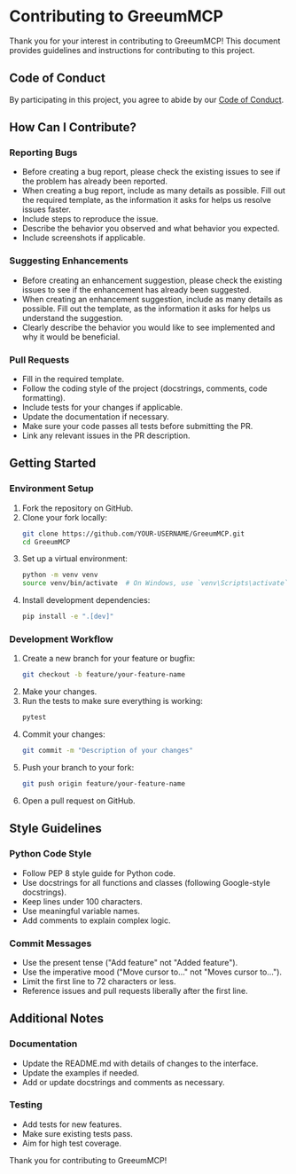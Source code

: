 # Contributing to GreeumMCP

Thank you for your interest in contributing to GreeumMCP! This document provides guidelines and instructions for contributing to this project.

## Code of Conduct

By participating in this project, you agree to abide by our [Code of Conduct](CODE_OF_CONDUCT.md).

## How Can I Contribute?

### Reporting Bugs

- Before creating a bug report, please check the existing issues to see if the problem has already been reported.
- When creating a bug report, include as many details as possible. Fill out the required template, as the information it asks for helps us resolve issues faster.
- Include steps to reproduce the issue.
- Describe the behavior you observed and what behavior you expected.
- Include screenshots if applicable.

### Suggesting Enhancements

- Before creating an enhancement suggestion, please check the existing issues to see if the enhancement has already been suggested.
- When creating an enhancement suggestion, include as many details as possible. Fill out the template, as the information it asks for helps us understand the suggestion.
- Clearly describe the behavior you would like to see implemented and why it would be beneficial.

### Pull Requests

- Fill in the required template.
- Follow the coding style of the project (docstrings, comments, code formatting).
- Include tests for your changes if applicable.
- Update the documentation if necessary.
- Make sure your code passes all tests before submitting the PR.
- Link any relevant issues in the PR description.

## Getting Started

### Environment Setup

1. Fork the repository on GitHub.
2. Clone your fork locally:
   ```bash
   git clone https://github.com/YOUR-USERNAME/GreeumMCP.git
   cd GreeumMCP
   ```
3. Set up a virtual environment:
   ```bash
   python -m venv venv
   source venv/bin/activate  # On Windows, use `venv\Scripts\activate`
   ```
4. Install development dependencies:
   ```bash
   pip install -e ".[dev]"
   ```

### Development Workflow

1. Create a new branch for your feature or bugfix:
   ```bash
   git checkout -b feature/your-feature-name
   ```
2. Make your changes.
3. Run the tests to make sure everything is working:
   ```bash
   pytest
   ```
4. Commit your changes:
   ```bash
   git commit -m "Description of your changes"
   ```
5. Push your branch to your fork:
   ```bash
   git push origin feature/your-feature-name
   ```
6. Open a pull request on GitHub.

## Style Guidelines

### Python Code Style

- Follow PEP 8 style guide for Python code.
- Use docstrings for all functions and classes (following Google-style docstrings).
- Keep lines under 100 characters.
- Use meaningful variable names.
- Add comments to explain complex logic.

### Commit Messages

- Use the present tense ("Add feature" not "Added feature").
- Use the imperative mood ("Move cursor to..." not "Moves cursor to...").
- Limit the first line to 72 characters or less.
- Reference issues and pull requests liberally after the first line.

## Additional Notes

### Documentation

- Update the README.md with details of changes to the interface.
- Update the examples if needed.
- Add or update docstrings and comments as necessary.

### Testing

- Add tests for new features.
- Make sure existing tests pass.
- Aim for high test coverage.

Thank you for contributing to GreeumMCP! 